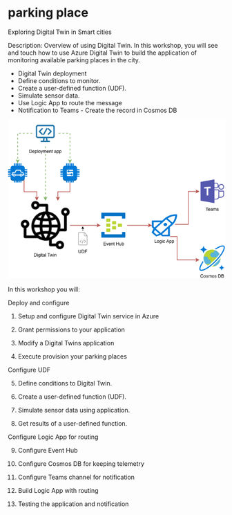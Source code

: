 # parking place
Exploring Digital Twin in Smart cities

Description: Overview of using Digital Twin. In this workshop, you will see and touch how to use Azure Digital Twin to build the application of monitoring available parking places in the city.  
  - Digital Twin deployment 
  - Define conditions to monitor. 
  - Create a user-defined function (UDF). 
  - Simulate sensor data. 
  - Use Logic App to route the message 
  - Notification to Teams - Create the record in Cosmos DB
 
![](https://github.com/sergiibielskyi/parking/blob/master/digital.png)
  
In this workshop you will:

Deploy and configure
  1. Setup and configure Digital Twin service in Azure
  
  2. Grant permissions to your application
  
  3. Modify a Digital Twins application
  
  4. Execute provision your parking places

Configure UDF

  5. Define conditions to Digital Twin.
  
  6. Create a user-defined function (UDF).
  
  7. Simulate sensor data using application.
  
  8. Get results of a user-defined function.

Configure Logic App for routing

  9. Configure Event Hub
  
  10. Configure Cosmos DB for keeping telemetry
  
  11. Configure Teams channel for notification
  
  13. Build Logic App with routing
  
  14. Testing the application and notification
 
